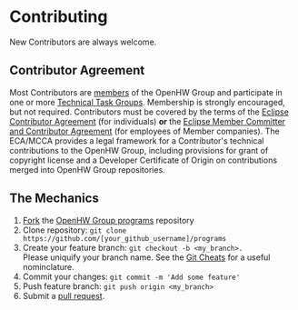<!--- SPDX-License-Identifier: Apache-2.0 WITH SHL-2.0 --->
# Contributing
New Contributors are always welcome.

## Contributor Agreement
Most Contributors are [members](https://www.openhwgroup.org/membership/) of the
OpenHW Group and participate in one or more [Technical Task Groups](https://www.openhwgroup.org/working-groups/).
Membership is strongly encouraged, but not required.  Contributors must be
covered by the terms of the [Eclipse Contributor Agreement](https://www.eclipse.org/legal/ECA.php)
(for individuals) **or** the [Eclipse Member Committer and Contributor Agreement](https://www.eclipse.org/legal/committer_process/EclipseMemberCommitterAgreement.pdf)
(for employees of Member companies). The ECA/MCCA provides a legal
framework for a Contributor's technical contributions to the OpenHW Group,
including provisions for grant of copyright license and a Developer
Certificate of Origin on contributions merged into OpenHW Group repositories.

## The Mechanics
1. [Fork](https://help.github.com/articles/fork-a-repo/) the [OpenHW Group programs](https://github.com/openhwgroup/programs) repository
2. Clone repository: `git clone https://github.com/[your_github_username]/programs`
3. Create your feature branch: `git checkout -b <my_branch>.`<br> Please uniquify your branch name.  See the [Git Cheats](https://github.com/openhwgroup/core-v-verif/blob/master/GitCheats.md) for a useful nominclature.
4. Commit your changes: `git commit -m 'Add some feature'`
5. Push feature branch: `git push origin <my_branch>`
6. Submit a [pull request](https://help.github.com/en/github/collaborating-with-issues-and-pull-requests/creating-a-pull-request-from-a-fork).
